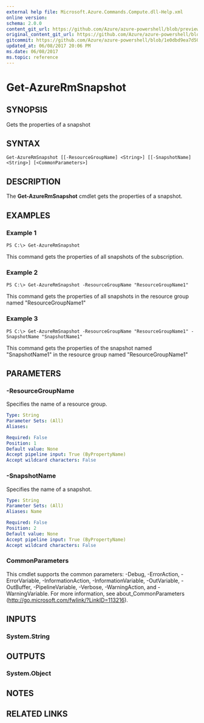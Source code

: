 ```yaml
---
external help file: Microsoft.Azure.Commands.Compute.dll-Help.xml
online version:
schema: 2.0.0
content_git_url: https://github.com/Azure/azure-powershell/blob/preview/src/ResourceManager/Compute/Commands.Compute/help/Get-AzureRmSnapshot.md
original_content_git_url: https://github.com/Azure/azure-powershell/blob/preview/src/ResourceManager/Compute/Commands.Compute/help/Get-AzureRmSnapshot.md
gitcommit: https://github.com/Azure/azure-powershell/blob/1e0dbd9ea7d5072fb8029e35f1a03f4023d1f52b
updated_at: 06/08/2017 20:06 PM
ms.date: 06/08/2017
ms.topic: reference
---
```


# Get-AzureRmSnapshot

## SYNOPSIS
Gets the properties of a snapshot

## SYNTAX

```
Get-AzureRmSnapshot [[-ResourceGroupName] <String>] [[-SnapshotName] <String>] [<CommonParameters>]
```

## DESCRIPTION
The **Get-AzureRmSnapshot** cmdlet gets the properties of a snapshot.

## EXAMPLES

### Example 1
```
PS C:\> Get-AzureRmSnapshot
```

This command gets the properties of all snapshots of the subscription.

### Example 2
```
PS C:\> Get-AzureRmSnapshot -ResourceGroupName "ResourceGroupName1"
```

This command gets the properties of all snapshots in the resource group named "ResourceGroupName1"

### Example 3
```
PS C:\> Get-AzureRmSnapshot -ResourceGroupName "ResourceGroupName1" -SnapshotName "SnapshotName1"
```

This command gets the properties of the snapshot named "SnapshotName1" in the resource group named "ResourceGroupName1"

## PARAMETERS

### -ResourceGroupName
Specifies the name of a resource group.

```yaml
Type: String
Parameter Sets: (All)
Aliases: 

Required: False
Position: 1
Default value: None
Accept pipeline input: True (ByPropertyName)
Accept wildcard characters: False
```

### -SnapshotName
Specifies the name of a snapshot.

```yaml
Type: String
Parameter Sets: (All)
Aliases: Name

Required: False
Position: 2
Default value: None
Accept pipeline input: True (ByPropertyName)
Accept wildcard characters: False
```

### CommonParameters
This cmdlet supports the common parameters: -Debug, -ErrorAction, -ErrorVariable, -InformationAction, -InformationVariable, -OutVariable, -OutBuffer, -PipelineVariable, -Verbose, -WarningAction, and -WarningVariable. For more information, see about_CommonParameters (http://go.microsoft.com/fwlink/?LinkID=113216).

## INPUTS

### System.String

## OUTPUTS

### System.Object

## NOTES

## RELATED LINKS

